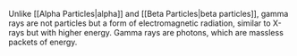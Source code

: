 Unlike [[Alpha Particles|alpha]] and [[Beta Particles|beta particles]], gamma rays are not particles but a form of electromagnetic radiation, similar to X-rays but with higher energy. Gamma rays are photons, which are massless packets of energy.